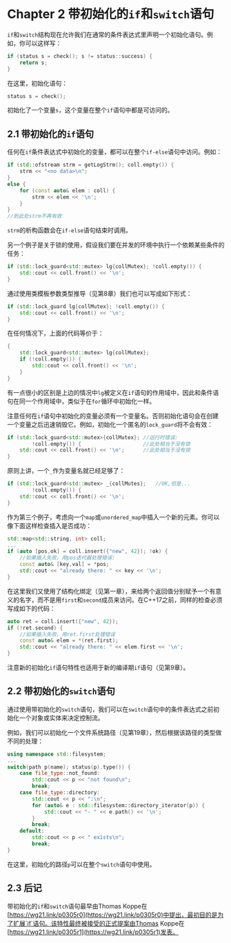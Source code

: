 # Chapter 2 带初始化的`if`和`switch`语句

`if`和`switch`结构现在允许我们在通常的条件表达式里声明一个初始化语句。例如，你可以这样写：

```cpp
if (status s = check(); s != status::success) {
    return s;
}
```

在这里，初始化语句：

```cpp
status s = check();
```

初始化了一个变量`s`，这个变量在整个`if`语句中都是可访问的。

## 2.1 带初始化的`if`语句

任何在`if`条件表达式中初始化的变量，都可以在整个`if-else`语句中访问。例如：

```cpp
if (std::ofstream strm = getLogStrm(); coll.empty()) {
    strm << "<no data>\n";
}
else {
    for (const auto& elem : coll) {
        strm << elem << '\n';
    }
}
//到此处strm不再有效
```

`strm`的析构函数会在`if-else`语句结束时调用。

另一个例子是关于锁的使用，假设我们要在并发的环境中执行一个依赖某些条件的任务：

```cpp
if (std::lock_guard<std::mutex> lg{collMutex}; !coll.empty()) {
    std::cout << coll.front() << '\n';
}
```

通过使用类模板参数类型推导（见第8章）我们也可以写成如下形式：

```cpp
if (std::lock_guard lg{collMutex}; !coll.empty()) {
    std::cout << coll.front() << '\n';
}
```

在任何情况下，上面的代码等价于：

```cpp
{
    std::lock_guard<std::mutex> lg{collMutex};
    if (!coll.empty()) {
        std::cout << coll.front() << '\n';
    }
}
```

有一点很小的区别是上边的情况中`lg`被定义在`if`语句的作用域中，因此和条件语句在同一个作用域中，类似于在`for`循环中初始化一样。

注意任何在`if`语句中初始化的变量必须有一个变量名。否则初始化语句会在创建一个变量之后迅速销毁它。例如，初始化一个匿名的`lock_guard`将不会有效：

```cpp
if (std::lock_guard<std::mutex>{collMutex}; //运行时错误:
        !coll.empty()) {                    //此处相当于没有锁
    std::cout << coll.front() << '\n';      //此处相当于没有锁
}
```

原则上讲，一个`_`作为变量名就已经足够了：

```cpp
if (std::lock_guard<std::mutex> _{collMutes};   //OK,但是...
        !coll.empty()) {
    std::cout << coll.front() << '\n';
}
```

作为第三个例子，考虑向一个`map`或`unordered_map`中插入一个新的元素。你可以像下面这样检查插入是否成功：

```cpp
std::map<std::string, int> coll;
...
if (auto [pos,ok] = coll.insert({"new", 42}); !ok) {
    //如果插入失败，用pos迭代器处理错误:
    const auto& [key,val] = *pos;
    std::cout << "already there: " << key << '\n';
}
```

在这里我们又使用了结构化绑定（见第一章），来给两个返回值分别赋予一个有意义的名字，而不是用`first`和`second`成员来访问。在C++17之前，同样的检查必须写成如下的代码：

```cpp
auto ret = coll.insert({"new", 42});
if (!ret.second) {
    //如果插入失败，用ret.first处理错误
    const auto& elem = *(ret.first);
    std::cout << "already there: " << elem.first << '\n';
}
```

注意新的初始化`if`语句特性也适用于新的编译期`if`语句（见第9章）。

## 2.2 带初始化的`switch`语句

通过使用带初始化的`switch`语句，我们可以在`switch`语句中的条件表达式之前初始化一个对象或实体来决定控制流。

例如，我们可以初始化一个文件系统路径（见第19章），然后根据该路径的类型做不同的处理：

```cpp
using namespace std::filesystem;
...
switch(path p(name); status(p).type()) {
    case file_type::not_found:
        std::cout << p << "not found\n";
        break;
    case file_type::directory:
        std::cout << p << ":\n";
        for (auto& e : std::filesystem::directory_iterator(p)) {
            std::cout << "- " << e.path() << '\n';
        }
        break;
    default:
        std::cout << p << " exists\n";
        break;
}
```

在这里，初始化的路径`p`可以在整个`switch`语句中使用。

## 2.3 后记

带初始化的`if`和`switch`语句最早由Thomas Koppe在[https://wg21.link/p0305r0](https://wg21.link/p0305r0)中提出，最初目的是为了扩展`if`语句。该特性最终被接受的正式提案由Thomas Koppe在[https://wg21.link/p0305r1](https://wg21.link/p0305r1)发表。
